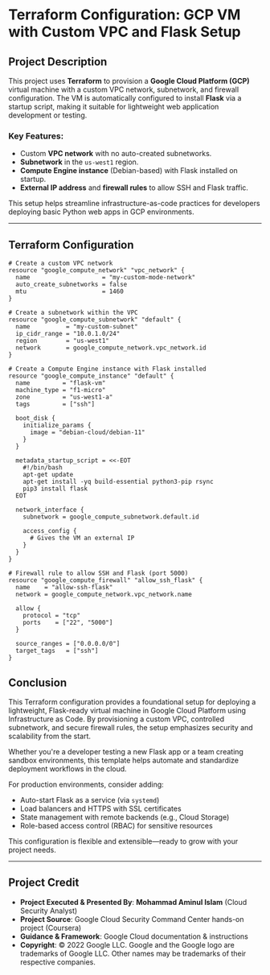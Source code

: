 # Terraform Configuration: GCP VM with Custom VPC and Flask Setup

## Project Description

This project uses **Terraform** to provision a **Google Cloud Platform (GCP)** virtual machine with a custom VPC network, subnetwork, and firewall configuration. The VM is automatically configured to install **Flask** via a startup script, making it suitable for lightweight web application development or testing.

### Key Features:
- Custom **VPC network** with no auto-created subnetworks.
- **Subnetwork** in the `us-west1` region.
- **Compute Engine instance** (Debian-based) with Flask installed on startup.
- **External IP address** and **firewall rules** to allow SSH and Flask traffic.

This setup helps streamline infrastructure-as-code practices for developers deploying basic Python web apps in GCP environments.

---

## Terraform Configuration

```hcl
# Create a custom VPC network
resource "google_compute_network" "vpc_network" {
  name                    = "my-custom-mode-network"
  auto_create_subnetworks = false
  mtu                     = 1460
}

# Create a subnetwork within the VPC
resource "google_compute_subnetwork" "default" {
  name          = "my-custom-subnet"
  ip_cidr_range = "10.0.1.0/24"
  region        = "us-west1"
  network       = google_compute_network.vpc_network.id
}

# Create a Compute Engine instance with Flask installed
resource "google_compute_instance" "default" {
  name         = "flask-vm"
  machine_type = "f1-micro"
  zone         = "us-west1-a"
  tags         = ["ssh"]

  boot_disk {
    initialize_params {
      image = "debian-cloud/debian-11"
    }
  }

  metadata_startup_script = <<-EOT
    #!/bin/bash
    apt-get update
    apt-get install -yq build-essential python3-pip rsync
    pip3 install flask
  EOT

  network_interface {
    subnetwork = google_compute_subnetwork.default.id

    access_config {
      # Gives the VM an external IP
    }
  }
}

# Firewall rule to allow SSH and Flask (port 5000)
resource "google_compute_firewall" "allow_ssh_flask" {
  name    = "allow-ssh-flask"
  network = google_compute_network.vpc_network.name

  allow {
    protocol = "tcp"
    ports    = ["22", "5000"]
  }

  source_ranges = ["0.0.0.0/0"]
  target_tags   = ["ssh"]
}
```

## Conclusion

This Terraform configuration provides a foundational setup for deploying a lightweight, Flask-ready virtual machine in Google Cloud Platform using Infrastructure as Code. By provisioning a custom VPC, controlled subnetwork, and secure firewall rules, the setup emphasizes security and scalability from the start.

Whether you're a developer testing a new Flask app or a team creating sandbox environments, this template helps automate and standardize deployment workflows in the cloud.

For production environments, consider adding:
- Auto-start Flask as a service (via `systemd`)
- Load balancers and HTTPS with SSL certificates
- State management with remote backends (e.g., Cloud Storage)
- Role-based access control (RBAC) for sensitive resources

This configuration is flexible and extensible—ready to grow with your project needs.

---

## Project Credit  
- **Project Executed & Presented By**: **Mohammad Aminul Islam** (Cloud Security Analyst)  
- **Project Source**: Google Cloud Security Command Center hands-on project (Coursera)  
- **Guidance & Framework**: Google Cloud documentation & instructions  
- **Copyright**: © 2022 Google LLC. Google and the Google logo are trademarks of Google LLC. Other names may be trademarks of their respective companies.  
